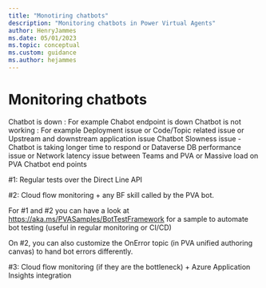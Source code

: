 ```yaml
---
title: "Monotiring chatbots"
description: "Monitoring chatbots in Power Virtual Agents"
author: HenryJammes
ms.date: 05/01/2023
ms.topic: conceptual
ms.custom: guidance
ms.author: hejammes
---
```


# Monitoring chatbots


Chatbot is down   : For example Chabot endpoint is down
Chatbot is not working : For example Deployment issue or Code/Topic related issue or Upstream and downstream application issue
Chatbot Slowness issue - Chatbot is taking longer time to respond  or Dataverse DB performance issue or Network latency issue between Teams and PVA or Massive load on PVA Chatbot end points


#1: Regular tests over the Direct Line API

#2: Cloud flow monitoring + any BF skill called by the PVA bot.

For #1 and #2 you can have a look at https://aka.ms/PVASamples/BotTestFramework for a sample to automate bot testing (useful in regular monitoring or CI/CD)

On #2, you can also customize the OnError topic (in PVA unified authoring canvas) to hand bot errors differently.

#3: Cloud flow monitoring (if they are the bottleneck) + Azure Application Insights integration  